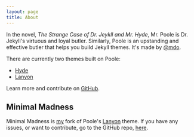 ```yaml
---
layout: page
title: About
---
```

In the novel, *The Strange Case of Dr. Jeykll and Mr. Hyde*, Mr. Poole is Dr. Jekyll's virtuous and loyal butler. Similarly, Poole is an upstanding and effective butler that helps you build Jekyll themes. It's made by [@mdo](https://twitter.com/mdo).

There are currently two themes built on Poole:

* [Hyde](http://hyde.getpoole.com)
* [Lanyon](http://lanyon.getpoole.com)

Learn more and contribute on [GitHub](https://github.com/poole).

## Minimal Madness

Minimal Madness is [my](https://github.com/forgenst) fork of Poole's [Lanyon](https://github.com/poole/lanyon) theme. If you have any issues, or want to contribute, go to the GitHub repo, [here](https://github.com/forgenst/minimal-madness).
